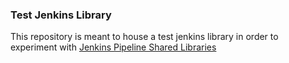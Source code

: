 ### Test Jenkins Library

This repository is meant to house a test jenkins library in order to experiment
with [Jenkins Pipeline Shared
Libraries](https://jenkins.io/doc/book/pipeline/shared-libraries/)
